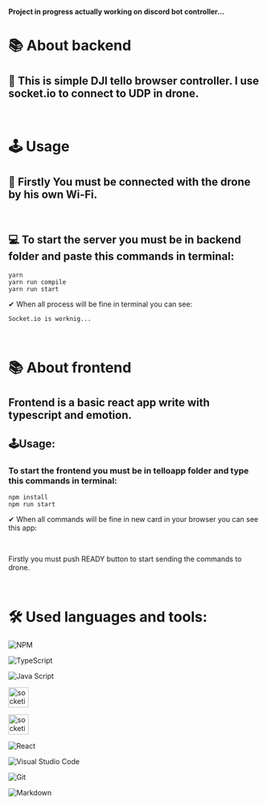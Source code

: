 **Project in progress actually working on discord bot controller...**

# 📚 About backend

## 🚁 This is simple DJI tello browser controller. I use socket.io to connect to UDP in drone.

&nbsp;

# 🕹️ Usage

## 📶 Firstly You must be connected with the drone by his own Wi-Fi.

&nbsp;

## 💻 To start the server you must be in backend folder and paste this commands in terminal:

```
yarn
yarn run compile
yarn run start
```

✔ When all process will be fine in terminal you can see:

```
Socket.io is worknig...
```

&nbsp;

# 📚 About frontend

## Frontend is a basic react app write with typescript and emotion.

## 🕹️Usage:

### To start the frontend you must be in telloapp folder and type this commands in terminal:

```
npm install
npm run start
```

✔ When all commands will be fine in new card in your browser you can see this app:

<!-- ![telloapp]() -->

&nbsp;

Firstly you must push READY button to start sending the commands to drone.

&nbsp;

# 🛠️ Used languages and tools:

![NPM](https://img.icons8.com/color/40/npm.png)

![TypeScript](https://img.icons8.com/color/40/typescript.png)

![Java Script](https://img.icons8.com/color/40/javascript--v1.png)

<img src="https://socket.io/images/logo-dark.svg" alt="socketio" width="40"></img>

<img src="https://camo.githubusercontent.com/d55d8a7f07a103454ebb77b653d9600ce27e011f78395d9713b432c8c011c76a/68747470733a2f2f646973636f72642e6a732e6f72672f7374617469632f6c6f676f2e737667" alt="socketio" width="40"></img>


![React](https://img.icons8.com/officel/40/react.png)

![Visual Studio Code](https://img.icons8.com/color/40/visual-studio-code-2019.png)

![Git](https://img.icons8.com/color/40/git.png)

![Markdown](https://img.icons8.com/ios-glyphs/40/markdown.png)
